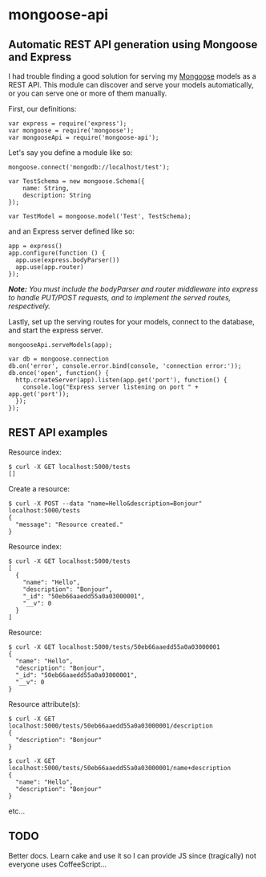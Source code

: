 # mongoose-api

## Automatic REST API generation using Mongoose and Express

I had trouble finding a good solution for serving my [Mongoose](http://mongoosejs.com/) models as a REST API.
This module can discover and serve your models automatically, or you can serve one or more of them manually.

First, our definitions:

    var express = require('express');
    var mongoose = require('mongoose');
    var mongooseApi = require('mongoose-api');

Let's say you define a module like so:

    mongoose.connect('mongodb://localhost/test');
    
    var TestSchema = new mongoose.Schema({
    	name: String,
    	description: String
    });

    var TestModel = mongoose.model('Test', TestSchema);

and an Express server defined like so:

    app = express()
    app.configure(function () {
      app.use(express.bodyParser())
      app.use(app.router)
    });

***Note:*** *You must include the bodyParser and router middleware into express to handle PUT/POST requests, and to
implement the served routes, respectively.*

Lastly, set up the serving routes for your models, connect to the database, and start the express server.

    mongooseApi.serveModels(app);
    
    var db = mongoose.connection
    db.on('error', console.error.bind(console, 'connection error:'));
    db.once('open', function() {
      http.createServer(app).listen(app.get('port'), function() {
        console.log("Express server listening on port " + app.get('port'));
      });
    });

## REST API examples

Resource index:

    $ curl -X GET localhost:5000/tests
    []

Create a resource:

    $ curl -X POST --data "name=Hello&description=Bonjour" localhost:5000/tests
    {
      "message": "Resource created."
    }

Resource index:

    $ curl -X GET localhost:5000/tests
    [
      {
        "name": "Hello",
        "description": "Bonjour",
        "_id": "50eb66aaedd55a0a03000001",
        "__v": 0
      }
    ]

Resource:

    $ curl -X GET localhost:5000/tests/50eb66aaedd55a0a03000001
    {
      "name": "Hello",
      "description": "Bonjour",
      "_id": "50eb66aaedd55a0a03000001",
      "__v": 0
    }

Resource attribute(s):

    $ curl -X GET localhost:5000/tests/50eb66aaedd55a0a03000001/description
    {
      "description": "Bonjour"
    }

    $ curl -X GET localhost:5000/tests/50eb66aaedd55a0a03000001/name+description
    {
      "name": "Hello",
      "description": "Bonjour"
    }

etc...

## TODO

Better docs.
Learn cake and use it so I can provide JS since (tragically) not everyone uses CoffeeScript...
